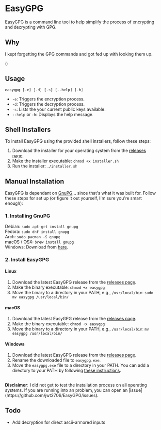 # EasyGPG

EasyGPG is a command line tool to help simplify the process of encrypting and decrypting with GPG.

## Why

I kept forgetting the GPG commands and got fed up with looking them up.

:)

## Usage

```
easygpg [-e] [-d] [-s] [--help] [-h]
```

- `-e`: Triggers the encryption process.
- `-d`: Triggers the decryption process.
- `-s`: Lists the your current public keys available.
- `--help` or `-h`: Displays the help message.

## Shell Installers

To install EasyGPG using the provided shell installers, follow these steps:

1. Download the installer for your operating system from the [releases page](https://github.com/yourusername/easygpg/releases).
2. Make the installer executable: `chmod +x installer.sh`
3. Run the installer: `./installer.sh`

## Manual Installation

EasyGPG is dependant on [GnuPG](https://gnupg.org/)... since that's what it was built for. Follow these steps for set up (or figure it out yourself, I'm sure you're smart enough):

### 1. Installing GnuPG

Debian: `sudo apt-get install gnupg`<br />
Fedora: `sudo dnf install gnupg`<br />
Arch: `sudo pacman -S gnupg`<br />
macOS / OSX: `brew install gnupg`<br />
Windows: Download from [here](https://gpg4win.org/download.html).

### 2. Install EasyGPG

#### Linux

1. Download the latest EasyGPG release from the [releases page](https://github.com/jwt2706/easygpg/releases).
2. Make the binary executable: `chmod +x easygpg`
3. Move the binary to a directory in your PATH, e.g., `/usr/local/bin`: `sudo mv easygpg /usr/local/bin/`

#### macOS

1. Download the latest EasyGPG release from the [releases page](https://github.com/jwt2706/easygpg/releases).
2. Make the binary executable: `chmod +x easygpg`
3. Move the binary to a directory in your PATH, e.g., `/usr/local/bin`: `mv easygpg /usr/local/bin/`

#### Windows

1. Download the latest EasyGPG release from the [releases page](https://github.com/jwt2706/easygpg/releases).
2. Rename the downloaded file to `easygpg.exe`.
3. Move the `easygpg.exe` file to a directory in your PATH. You can add a directory to your PATH by following [these instructions](https://www.architectryan.com/2018/03/17/add-to-the-path-on-windows-10/).

<br />
<b>Disclaimer:</b> I did not get to test the installation process on all operating systems. If you are running into an problem, you can open an [issue](https://github.com/jwt2706/EasyGPG/issues).

## Todo

- Add decryption for direct ascii-armored inputs
